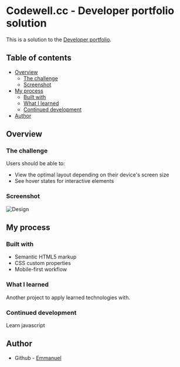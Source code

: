 # Codewell.cc - Developer portfolio solution

This is a solution to the [Developer portfolio](https://www.frontendmentor.io/challenges/nft-preview-card-component-SbdUL_w0U).

## Table of contents

- [Overview](#overview)
  - [The challenge](#the-challenge)
  - [Screenshot](#screenshot)
- [My process](#my-process)
  - [Built with](#built-with)
  - [What I learned](#what-i-learned)
  - [Continued development](#continued-development)
- [Author](#author)

## Overview

### The challenge

Users should be able to:

- View the optimal layout depending on their device's screen size
- See hover states for interactive elements

### Screenshot

![Design]("./Design/my-design")

## My process

### Built with

- Semantic HTML5 markup
- CSS custom properties
- Mobile-first workflow

### What I learned

Another project to apply learned technologies with.

### Continued development

Learn javascript

## Author

- Github - [Emmanuel](https://github.com/Jide-jide)
